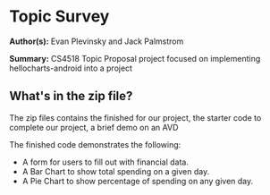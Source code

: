 # Topic Survey 

**Author(s):** Evan Plevinsky and Jack Palmstrom

**Summary:** CS4518 Topic Proposal project focused on implementing hellocharts-android into a project


## What's in the zip file?

The zip files contains the finished for our project, the starter code to complete our project, 
 a brief demo on an AVD

The finished code demonstrates the following:

- A form for users to fill out with financial data.
- A Bar Chart to show total spending on a given day.
- A Pie Chart to show percentage of spending on any given day.













